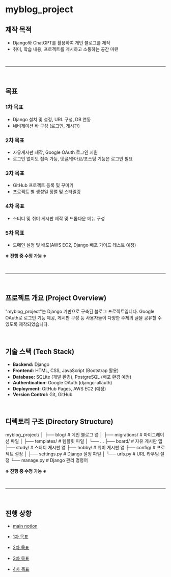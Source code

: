 # myblog_project

## 제작 목적
- Django와 ChatGPT를 활용하여 개인 블로그를 제작
- 취미, 학습 내용, 프로젝트를 게시하고 소통하는 공간 마련

<br>

<hr>

<br>

## 목표
### 1차 목표
- Django 설치 및 설정, URL 구성, DB 연동
- 네비게이션 바 구성 (로그인, 게시판)

### 2차 목표
- 자유게시판 제작, Google OAuth 로그인 지원
- 로그인 없이도 접속 가능, 댓글/좋아요/포스팅 기능은 로그인 필요

### 3차 목표
- GitHub 프로젝트 등록 및 꾸미기
- 프로젝트 별 생성일 정렬 및 스타일링

### 4차 목표
- 스터디 및 취미 게시판 제작 및 드롭다운 메뉴 구성

### 5차 목표
- 도메인 설정 및 배포(AWS EC2, Django 배포 가이드 테스트 예정)

<strong>※ 진행 중 수정 가능 ※</strong>

<br>

<hr>

<br>

## 프로젝트 개요 (Project Overview)
"myblog_project"는 Django 기반으로 구축된 블로그 프로젝트입니다. Google OAuth로 로그인 기능 제공, 게시판 구성 등 사용자들이 다양한 주제의 글을 공유할 수 있도록 제작되었습니다.

<br>

## 기술 스택 (Tech Stack)
- **Backend:** Django
- **Frontend:** HTML, CSS, JavaScript (Bootstrap 활용)
- **Database:** SQLite (개발 환경), PostgreSQL (배포 환경 예정)
- **Authentication:** Google OAuth (django-allauth)
- **Deployment:** GitHub Pages, AWS EC2 (예정)
- **Version Control:** Git, GitHub

<br>

## 디렉토리 구조 (Directory Structure)
myblog_project/
│
├── blog/              # 메인 블로그 앱
│   ├── migrations/    # 마이그레이션 파일
│   ├── templates/     # 템플릿 파일
│   └── ...
├── board/             # 자유 게시판 앱
├── study/             # 스터디 게시판 앱
├── hobby/             # 취미 게시판 앱
├── config/            # 프로젝트 설정
│   ├── settings.py    # Django 설정 파일
│   └── urls.py        # URL 라우팅 설정
└── manage.py          # Django 관리 명령어


<strong>※ 진행 중 수정 가능 ※</strong>

<br>

<hr>

<br>

## 진행 상황
- [main notion](https://www.notion.so/BLOG-Project-b8c76881fb9d4cc7928ad01c345e0f41?pvs=4)

- [1차 목표](https://www.notion.so/1-d1325722d2c4496a8cfe7fddd8798ee0?pvs=4)

- [2차 목표](https://www.notion.so/2-70a33021608b4690b099b1aa945f4464?pvs=4)

- [3차 목표](https://www.notion.so/3-8c9d610edd17439cae4d8266d632488c?pvs=4)

- [4차 목표](https://www.notion.so/4-547b31de74bd4f38ad37e9dc57583ac4?pvs=4)